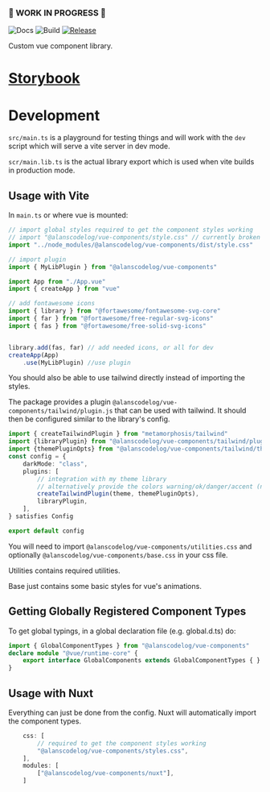 ### 🚧 WORK IN PROGRESS 🚧
![Docs](https://github.com/alanscodelog/vue-components/workflows/Docs/badge.svg)
![Build](https://github.com/alanscodelog/vue-components/workflows/Build/badge.svg)
[![Release](https://github.com/alanscodelog/vue-components/workflows/Release/badge.svg)](https://www.npmjs.com/package/@alanscodelog/vue-components)

Custom vue component library.

# [Storybook](https://alanscodelog.github.io/vue-components/storybook)

# Development

`src/main.ts` is a playground for testing things and will work with the `dev` script which will serve a vite server in dev mode.

`scr/main.lib.ts` is the actual library export which is used when vite builds in production mode.


## Usage with Vite

In `main.ts` or where vue is mounted:

```ts
// import global styles required to get the component styles working
// import "@alanscodelog/vue-components/style.css" // currently broken due to same issue as above
import "../node_modules/@alanscodelog/vue-components/dist/style.css"

// import plugin
import { MyLibPlugin } from "@alanscodelog/vue-components"

import App from "./App.vue"
import { createApp } from "vue"

// add fontawesome icons
import { library } from "@fortawesome/fontawesome-svg-core"
import { far } from "@fortawesome/free-regular-svg-icons"
import { fas } from "@fortawesome/free-solid-svg-icons"


library.add(fas, far) // add needed icons, or all for dev
createApp(App)
	.use(MyLibPlugin) //use plugin

```


<!-- TODO test -->
You should also be able to use tailwind directly instead of importing the styles.

The package provides a plugin `@alanscodelog/vue-components/tailwind/plugin.js` that can be used with tailwind. It should then be configured similar to the library's config.

```ts
import { createTailwindPlugin } from "metamorphosis/tailwind"
import {libraryPlugin} from "@alanscodelog/vue-components/tailwind/plugin.js"
import {themePluginOpts} from "@alanscodelog/vue-components/tailwind/themePluginOpts.js"
const config = {
	darkMode: "class",
	plugins: [
		// integration with my theme library
		// alternatively provide the colors warning/ok/danger/accent (neutral is also used, but that is already provided by tailwind)
		createTailwindPlugin(theme, themePluginOpts),
		libraryPlugin,
	],
} satisfies Config

export default config

```

You will need to import `@alanscodelog/vue-components/utilities.css` and optionally `@alanscodelog/vue-components/base.css` in your css file.

Utilities contains required utilities.

Base just contains some basic styles for vue's animations.


## Getting Globally Registered Component Types

To get global typings, in a global declaration file (e.g. global.d.ts) do:
```ts
import { GlobalComponentTypes } from "@alanscodelog/vue-components"
declare module "@vue/runtime-core" {
	export interface GlobalComponents extends GlobalComponentTypes { }
}
```
## Usage with Nuxt

Everything can just be done from the config. Nuxt will automatically import the component types.

```ts
	css: [
		// required to get the component styles working
		"@alanscodelog/vue-components/styles.css",
	],
	modules: [
		["@alanscodelog/vue-components/nuxt"],
	]

```
